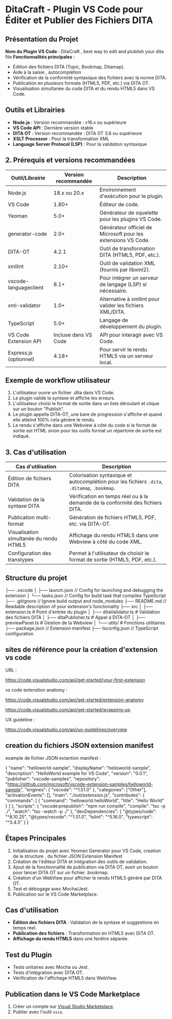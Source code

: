 # DitaCraft - Plugin VS Code pour Éditer et Publier des Fichiers DITA

## Présentation du Projet

**Nom du Plugin VS Code** : DitaCraft , best way to edit and plublish your dita file 
**Fonctionnalités principales** :
- Édition des fichiers DITA (Topic, Bookmap, Ditamap).
- Aide à la saisie , autocomplétion
- Vérification de la conformité syntaxique des fichiers avec la norme DITA.
- Publication en plusieurs formats (HTML5, PDF, etc.) via DITA OT.
- Visualisation simultanée du code DITA et du rendu HTML5 dans VS Code.

## Outils et Librairies

- **Node.js** : Version recommandée : v16.x ou supérieure
- **VS Code API** : Dernière version stable
- **DITA OT** : Version recommandée : DITA OT 3.6 ou supérieure
- **XSLT Processor** : Pour la transformation XML
- **Language Server Protocol (LSP)** : Pour la validation syntaxique

## **2. Prérequis et versions recommandées**
   Outil/Librairie               | Version recommandée | Description                                                                 |
 |-------------------------------|---------------------|-----------------------------------------------------------------------------|
 | Node.js                       | 18.x ou 20.x        | Environnement d'exécution pour le plugin.                                  |
 | VS Code                       | 1.80+               | Éditeur de code.                                                           |
 | Yeoman                        | 5.0+                | Générateur de squelette pour les plugins VS Code.                          |
 | generator-code                | 2.0+                | Générateur officiel de Microsoft pour les extensions VS Code.              |
 | DITA-OT                       | 4.2.1               | Outil de transformation DITA (HTML5, PDF, etc.).                         |
 | xmllint                       | 2.10+               | Outil de validation XML (fournis par libxml2).                             |
 | vscode-languageclient         | 8.1+                | Pour intégrer un serveur de langage (LSP) si nécessaire.                 |
 | xml-validator                 | 1.0+                | Alternative à xmllint pour valider les fichiers XML/DITA.                 |
 | TypeScript                    | 5.0+                | Langage de développement du plugin.                                        |
 | VS Code Extension API         | Incluse dans VS Code| API pour interagir avec VS Code.                                           |
 | Express.js (optionnel)        | 4.18+               | Pour servir le rendu HTML5 via un serveur local.                          |



## Exemple de workflow utilisateur

1. L'utilisateur ouvre un fichier .dita dans VS Code.
2. Le plugin valide la syntaxe et affiche les erreurs.
3. L'utilisateur choisi le format de sortie dans un liste déroulant et clique sur un bouton "Publish".
4. Le plugin appelle DITA-OT, une bare de progression s'affiche et quand elle atteind 100% cela génère le rendu.
5. Le rendu s'affiche dans une Webview à côté du code si le format de sortie est HTML sinon pour les outils format un répertoire de sortie est indiqué.


## **3. Cas d'utilisation**
 | Cas d'utilisation                          | Description                                                                                     |
 |--------------------------------------------|-------------------------------------------------------------------------------------------------|
 | Édition de fichiers DITA                  | Colorisation syntaxique et autocomplétion pour les fichiers `.dita`, `.ditamap`, `.bookmap`.   |
 | Validation de la syntaxe DITA             | Vérification en temps réel ou à la demande de la conformité des fichiers DITA.                |
 | Publication multi-format                   | Génération de fichiers HTML5, PDF, etc. via DITA-OT.                                          |
 | Visualisation simultanée du rendu HTML5   | Affichage du rendu HTML5 dans une Webview à côté du code XML.                                |
 | Configuration des transtypes              | Permet à l'utilisateur de choisir le format de sortie (HTML5, PDF, etc.).                    |



## Structure du projet



├── .vscode
│   ├── launch.json     // Config for launching and debugging the extension
│   └── tasks.json      // Config for build task that compiles TypeScript
├── .gitignore          // Ignore build output and node_modules
├── README.md           // Readable description of your extension's functionality
├── src
│   ├── extension.ts          # Point d'entrée du plugin
│   ├── ditaValidator.ts      # Validation des fichiers DITA
│   ├── ditaPublisher.ts      # Appel à DITA-OT
│   ├── previewPanel.ts       # Gestion de la Webview
│   └── utils/                # Fonctions utilitaires
├── package.json        // Extension manifest
├── tsconfig.json       // TypeScript configuration

## sites de référence pour la création d'extension vs code 

URL : 

https://code.visualstudio.com/api/get-started/your-first-extension

vs code extenstion anatomy : 

https://code.visualstudio.com/api/get-started/extension-anatomy

https://code.visualstudio.com/api/get-started/wrapping-up

UX guideline : 

https://code.visualstudio.com/api/ux-guidelines/overview




## creation du fichiers JSON extension manifest

example de fichier JSON extantion manifest : 

{
  "name": "helloworld-sample",
  "displayName": "helloworld-sample",
  "description": "HelloWorld example for VS Code",
  "version": "0.0.1",
  "publisher": "vscode-samples",
  "repository": "https://github.com/microsoft/vscode-extension-samples/helloworld-sample",
  "engines": {
    "vscode": "^1.51.0"
  },
  "categories": ["Other"],
  "activationEvents": [],
  "main": "./out/extension.js",
  "contributes": {
    "commands": [
      {
        "command": "helloworld.helloWorld",
        "title": "Hello World"
      }
    ]
  },
  "scripts": {
    "vscode:prepublish": "npm run compile",
    "compile": "tsc -p ./",
    "watch": "tsc -watch -p ./"
  },
  "devDependencies": {
    "@types/node": "^8.10.25",
    "@types/vscode": "^1.51.0",
    "tslint": "^5.16.0",
    "typescript": "^3.4.5"
  }
}


## Étapes Principales

1. Initialisation du projet avec Yeoman Generator pour VS Code, creation de la structure , du fichier JSON Extension Manifest
2. Création de l'éditeur DITA et intégration des outils de validation.
3. Ajout de la fonctionnalité de publication via DITA OT, avoir un bouton pour lancer DITA OT sur un fichier .bookmap.
4. Création d'un WebView pour afficher le rendu HTML5 généré par DITA OT.
5. Test et débogage avec Mocha/Jest.
6. Publication sur le VS Code Marketplace.

## Cas d'utilisation

- **Édition des fichiers DITA** : Validation de la syntaxe et suggestions en temps réel.
- **Publication des fichiers** : Transformation en HTML5 avec DITA OT.
- **Affichage du rendu HTML5** dans une fenêtre séparée.





## Test du Plugin

- Tests unitaires avec Mocha ou Jest.
- Tests d'intégration avec DITA OT.
- Vérification de l'affichage HTML5 dans WebView.

## Publication dans le VS Code Marketplace

1. Créer un compte sur [Visual Studio Marketplace](https://marketplace.visualstudio.com/).
2. Publier avec l'outil `vsce`.

